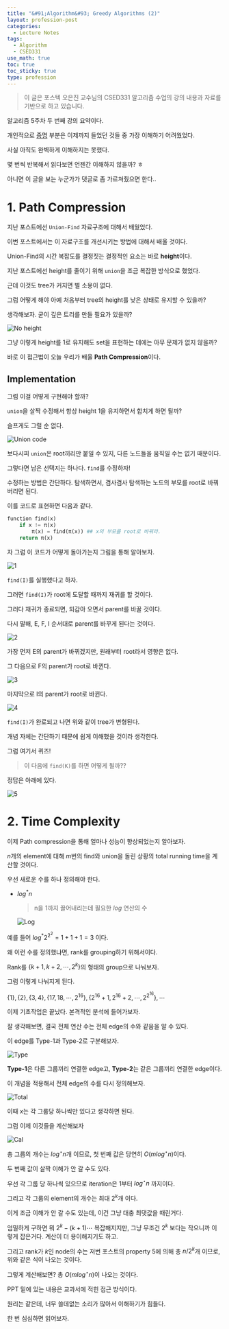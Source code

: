 ```yaml
---
title: "&#91;Algorithm&#93; Greedy Algorithms (2)"
layout: profession-post
categories:
  - Lecture Notes
tags:
  - Algorithm
  - CSED331
use_math: true
toc: true
toc_sticky: true
type: profession
---
```


> 이 글은 포스텍 오은진 교수님의 CSED331 알고리즘 수업의 강의 내용과 자료를 기반으로 하고 있습니다.

알고리즘 5주차 두 번째 강의 요약이다.

개인적으로 [증명](#2-time-complexity) 부분은 이제까지 들었던 것들 중 가장 이해하기 어려웠었다.

사실 아직도 완벽하게 이해하지는 못했다.

몇 번씩 반복해서 읽다보면 언젠간 이해하지 않을까? ㅎ

아니면 이 글을 보는 누군가가 댓글로 좀 가르쳐줬으면 한다..

# 1. Path Compression

지난 포스트에선 `Union-Find` 자료구조에 대해서 배웠었다.

이번 포스트에서는 이 자료구조를 개선시키는 방법에 대해서 배울 것이다.

Union-Find의 시간 복잡도를 결정짓는 결정적인 요소는 바로 **height**이다.

지난 포스트에선 height를 줄이기 위해 `union`을 조금 복잡한 방식으로 했었다.

근데 이것도 tree가 커지면 별 소용이 없다.

그럼 어떻게 해야 아예 처음부터 tree의 height를 낮은 상태로 유지할 수 있을까?

생각해보자. 굳이 깊은 트리를 만들 필요가 있을까?

![No height][I_1]

그냥 이렇게 height를 1로 유지해도 set을 표현하는 데에는 아무 문제가 없지 않을까?

바로 이 접근법이 오늘 우리가 배울 **Path Compression**이다.

## Implementation

그럼 이걸 어떻게 구현해야 할까?

`union`을 살짝 수정해서 항상 height 1을 유지하면서 합치게 하면 될까?

슬프게도 그럴 순 없다.

![Union code][I_2]

보다시피 `union`은 root끼리만 붙일 수 있지, 다른 노드들을 움직일 수는 없기 때문이다.

그렇다면 남은 선택지는 하나다. `find`를 수정하자!

수정하는 방법은 간단하다. 탐색하면서, 겸사겸사 탐색하는 노드의 부모를 root로 바꿔버리면 된다.

이를 코드로 표현하면 다음과 같다.

```python
function find(x)
    if x != π(x)
        π(x) = find(π(x)) ## x의 부모를 root로 바꿔라.
    return π(x)
```

자 그럼 이 코드가 어떻게 돌아가는지 그림을 통해 알아보자.

![1][I_3]

`find(I)`를 실행했다고 하자.

그러면 `find(I)`가 root에 도달할 때까지 재귀를 할 것이다.

그러다 재귀가 종료되면, 되감아 오면서 parent를 바꿀 것이다.

다시 말해, E, F, I 순서대로 parent를 바꾸게 된다는 것이다.

![2][I_4]

가장 먼저 E의 parent가 바뀌겠지만, 원래부터 root라서 영향은 없다.

그 다음으로 F의 parent가 root로 바뀐다.

![3][I_5]

마지막으로 I의 parent가 root로 바뀐다.

![4][I_6]

`find(I)`가 완료되고 나면 위와 같이 tree가 변형된다.

개념 자체는 간단하기 때문에 쉽게 이해했을 것이라 생각한다.

그럼 여기서 퀴즈!

> 이 다음에 `find(K)`를 하면 어떻게 될까??

정답은 아래에 있다.

![5][I_7]

# 2. Time Complexity

이제 Path compression을 통해 얼마나 성능이 향상되었는지 알아보자.

$n$개의 element에 대해 $m$번의 find와 union을 돌린 상황의 total running time을 계산할 것이다.

우선 새로운 수를 하나 정의해야 한다.

- $log^{*}n$
  
  > n을 1까지 끌어내리는데 필요한 $log$ 연산의 수

  ![Log][I_8]

예를 들어 $log^{*}2^{2^{2}} = 1 + 1 + 1 = 3$ 이다.

왜 이런 수를 정의했냐면, rank를 grouping하기 위해서이다.

Rank를 $\lbrace k+1,k+2,\cdots,2^k \rbrace$의 형태의 group으로 나눠보자.

그럼 이렇게 나눠지게 된다.

$\lbrace 1 \rbrace,\lbrace 2 \rbrace,\lbrace 3,4 \rbrace, \lbrace 17,18,\cdots,2^{16} \rbrace, \lbrace 2^{16}+1, 2^{16}+2, \cdots, 2^{2^{16}} \rbrace, \cdots$

이제 기초작업은 끝났다. 본격적인 분석에 들어가보자.

잘 생각해보면, 결국 전체 연산 수는 전체 edge의 수와 같음을 알 수 있다.

이 edge를 Type-1과 Type-2로 구분해보자.

![Type][I_9]

**Type-1**은 다른 그룹끼리 연결한 edge고, **Type-2**는 같은 그룹끼리 연결한 edge이다.

이 개념을 적용해서 전체 edge의 수를 다시 정의해보자.

![Total][I_10]

이때 $x$는 각 그룹당 하나씩만 있다고 생각하면 된다.

그럼 이제 이것들을 계산해보자

![Cal][I_11]

총 그릅의 개수는 $log^{\star}n$개 이므로, 첫 번째 값은 당연히 $O(mlog^{\star}n)$이다.

두 번째 값이 살짝 이해가 안 갈 수도 있다.

우선 각 그룹 당 하나씩 있으므로 iteration은 $1$부터 $log^{\star}n$ 까지이다.

그리고 각 그룹의 element의 개수는 최대 $2^k$개 이다.

이게 조금 이해가 안 갈 수도 있는데, 이건 그냥 대충 최댓값을 때린거다.

엄밀하게 구하면 뭐 $2^k - (k+1) \cdots$ 복잡해지지만, 그냥 무조건 $2^k$ 보다는 작으니까 이렇게 잡은거다. 계산이 더 용이해지기도 하고.

그리고 rank가 $k$인 node의 수는 저번 포스트의 property 5에 의해 총 $n/2^k$개 이므로, 위와 같은 식이 나오는 것이다.

그렇게 계산해보면? 총 $O(mlog^{\star}n)$이 나오는 것이다.

PPT 밑에 있는 내용은 교과서에 적힌 접근 방식이다.

원리는 같은데, 너무 쓸데없는 소리가 많아서 이해하기가 힘들다.

한 번 심심하면 읽어보자.

[I_1]: /assets/lecture/algo/5/no_height.PNG
[I_2]: /assets/lecture/algo/5/union.PNG
[I_3]: /assets/lecture/algo/5/1_1.PNG
[I_4]: /assets/lecture/algo/5/1_2.PNG
[I_5]: /assets/lecture/algo/5/1_3.PNG
[I_6]: /assets/lecture/algo/5/1_4.PNG
[I_7]: /assets/lecture/algo/5/1_5.PNG
[I_8]: /assets/lecture/algo/5/log.PNG
[I_9]: /assets/lecture/algo/5/type.PNG
[I_10]: /assets/lecture/algo/5/total.PNG
[I_11]: /assets/lecture/algo/5/cal.PNG
